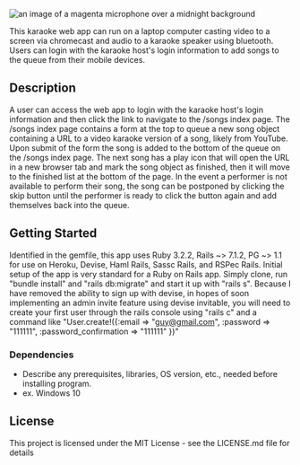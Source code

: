 ![an image of a magenta microphone over a midnight background]([https://github.com/jaredharbison/karaoke/blob/main/karaoke-queue.png?raw=true](https://raw.githubusercontent.com/JaredHarbison/karaoke/main/app/assets/images/karaoke-queue.png))

This karaoke web app can run on a laptop computer casting video to a screen via chromecast and audio to a karaoke speaker using bluetooth. Users can login with the karaoke host's login information to add songs to the queue from their mobile devices.

## Description

A user can access the web app to login with the karaoke host's login information and then click the link to navigate to the /songs index page. The /songs index page contains a form at the top to queue a new song object containing a URL to a video karaoke version of a song, likely from YouTube. Upon submit of the form the song is added to the bottom of the queue on the /songs index page. The next song has a play icon that will open the URL in a new browser tab and mark the song object as finished, then it will move to the finished list at the bottom of the page. In the event a performer is not available to perform their song, the song can  be postponed by clicking the skip button until the performer is ready to click the button again and add themselves back into the queue. 

## Getting Started

Identified in the gemfile, this app uses Ruby 3.2.2, Rails ~> 7.1.2, PG ~> 1.1 for use on Heroku, Devise, Haml Rails, Sassc Rails, and RSPec Rails. Initial setup of the app is very standard for a Ruby on Rails app. Simply clone, run "bundle install" and "rails db:migrate" and start it up with "rails s". Because I have removed the ability to sign up with devise, in hopes of soon implementing an admin invite feature using devise invitable, you will need to create your first user through the rails console using "rails c" and a command like "User.create!({:email => "guy@gmail.com", :password => "111111", :password_confirmation => "111111" })"

### Dependencies

* Describe any prerequisites, libraries, OS version, etc., needed before installing program.
* ex. Windows 10

## License

This project is licensed under the MIT License - see the LICENSE.md file for details

